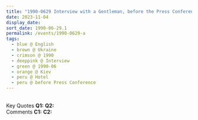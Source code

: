 ```yaml
---
title: "1990-0629 Interview with a Gentleman, before the Press Conference, Lobby, Hotel, Kiev, Ukraine"
date: 2023-11-04
display_date: 
sort_date: 1990-06-29.1
permalink: /events/1990-0629-a
tags:
  - blue @ English
  - brown @ Ukraine
  - crimson @ 1990
  - deeppink @ Interview
  - green @ 1990-06
  - orange @ Kiev
  - peru @ Hotel
  - peru @ before Press Conference
---
```


<br>

<wave-list>
  <list-title color="DarkSeaGreen" width="55">Key Quotes</list-title>
  <list-item color="BlanchedAlmond" width="280"><b>Q1:</b> <i></i></list-item>
  <list-item color="Lavender" width="280"><b>Q2:</b> <i></i></list-item>
</wave-list>

<br>

<wave-list>
  <list-title color="DarkSeaGreen" width="55">Comments</list-title>
  <list-item color="BlanchedAlmond" width="280"><b>C1:</b> <i></i></list-item>
  <list-item color="Lavender" width="280"><b>C2:</b> <i></i></list-item>
</wave-list>
